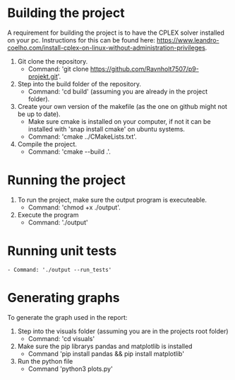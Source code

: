 # Building the project
A requirement for building the project is to have the CPLEX solver installed on your pc. Instructions for this can be found here: https://www.leandro-coelho.com/install-cplex-on-linux-without-administration-privileges.
1. Git clone the repository.
    - Command: 'git clone https://github.com/Ravnholt7507/p9-projekt.git'.
2. Step into the build folder of the repository.
    - Command: 'cd build' (assuming you are already in the project folder).
3. Create your own version of the makefile (as the one on github might not be up to date).
    - Make sure cmake is installed on your computer, if not it can be installed with 'snap install cmake' on ubuntu systems.
    - Command: 'cmake ../CMakeLists.txt'.
4. Compile the project. 
    - Command: 'cmake --build .'.

# Running the project
1. To run the project, make sure the output program is executeable.
    - Command: 'chmod +x ./output'.
2. Execute the program
    - Command: './output'

# Running unit tests
    - Command: './output --run_tests' 

# Generating graphs
To generate the graph used in the report:
1. Step into the visuals folder (assuming you are in the projects root folder)
    - Command: 'cd visuals' 
2. Make sure the pip librarys pandas and matplotlib is installed
    - Command 'pip install pandas && pip install matplotlib'
3. Run the python file
    - Command 'python3 plots.py'

